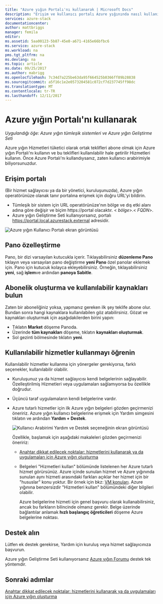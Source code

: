 ```yaml
---
title: "Azure yığın Portalı'nı kullanarak | Microsoft Docs"
description: "Erişim ve kullanıcı portalı Azure yığınında nasıl kullanılacağını öğrenin."
services: azure-stack
documentationcenter: 
author: mattbriggs
manager: femila
editor: 
ms.assetid: 5aa00123-5b87-45e0-a671-4165e66bfbc6
ms.service: azure-stack
ms.workload: na
pms.tgt_pltfrm: na
ms.devlang: na
ms.topic: article
ms.date: 09/25/2017
ms.author: mabrigg
ms.openlocfilehash: 7c34d7a225be63da95f664525b0366ff89b28838
ms.sourcegitcommit: a5f16c1e2e0573204581c072cf7d237745ff98dc
ms.translationtype: MT
ms.contentlocale: tr-TR
ms.lasthandoff: 12/11/2017
---
```

# <a name="using-the-azure-stack-portal"></a>Azure yığın Portalı'nı kullanarak

*Uygulandığı öğe: Azure yığın tümleşik sistemleri ve Azure yığın Geliştirme Seti*

Azure yığın Hizmetleri tüketici olarak ortak teklifleri abone olmak için Azure yığın Portalı'nı kullanın ve bu teklifleri kullanılabilir hale getirilir Hizmetleri kullanın. Önce Azure Portalı'nı kullandıysanız, zaten kullanıcı arabirimiyle biliyorsunuzdur.

## <a name="access-the-portal"></a>Erişim portalı

(Bir hizmet sağlayıcısı ya da bir yönetici, kuruluşunuzda), Azure yığın operatörünüze olanak tanır portalına erişmek için doğru URL'yi bildirin. 

- Tümleşik bir sistem için URL operatörünüze'nın bölge ve dış etki alanı adına göre değişir ve biçim https://portal olacaktır. &lt; *bölge*&gt;.&lt; *FQDN*&gt;.
- Azure yığın Geliştirme Seti kullanıyorsanız, portalı https://portal.local.azurestack.external adresidir.

![Azure yığın Kullanıcı Portalı ekran görüntüsü](media/azure-stack-use-portal/UserPortal.png)

## <a name="customize-the-dashboard"></a>Pano özelleştirme

Pano, bir dizi varsayılan kutucukla içerir. Tıklayabilirsiniz **düzenleme Pano** tıklayın veya varsayılan pano değiştirme **yeni Pano** özel panolar eklemek için. Pano için kutucuk kolayca ekleyebilirsiniz. Örneğin, tıklayabilirsiniz **yeni**, sağ **işlem**ve ardından **panoya Sabitle**.

## <a name="create-subscription-and-browse-available-resources"></a>Abonelik oluşturma ve kullanılabilir kaynakları bulun
 
Zaten bir aboneliğiniz yoksa, yapmanız gereken ilk şey teklife abone olur. Bundan sonra hangi kaynaklara kullanılabilen göz atabilirsiniz. Gözat ve kaynakları oluşturmak için aşağıdakilerden birini yapın:

- Tıklatın **Market** döşeme Panoda. 
- Üzerinde **tüm kaynakları** döşeme, tıklatın **kaynakları oluşturmak**.
- Sol gezinti bölmesinde tıklatın **yeni**.

## <a name="learn-how-to-use-available-services"></a>Kullanılabilir hizmetler kullanmayı öğrenin

Kullanılabilir hizmetler kullanma için yönergeler gerekiyorsa, farklı seçenekler, kullanılabilir olabilir.

- Kuruluşunuz ya da hizmet sağlayıcısı kendi belgelerinin sağlayabilir. Özelleştirilmiş Hizmetleri veya uygulamaları sağlamıyorsa bu özellikle doğrudur.
- Üçüncü taraf uygulamaların kendi belgelerine vardır.
- Azure tutarlı hizmetler için ilk Azure yığın belgeleri gözden geçirmenizi öneririz. Azure yığın kullanıcı belgelerine erişmek için Yardım simgesini tıklatın ve ardından **Yardım + Destek**.
 
    ![Kullanıcı Arabirimi Yardım ve Destek seçeneğinin ekran görüntüsü](media/azure-stack-use-portal/HelpAndSupport.png)

    Özellikle, başlamak için aşağıdaki makaleleri gözden geçirmenizi öneririz:

    - [Anahtar dikkat edilecek noktalar: hizmetlerini kullanarak ya da uygulamaları için Azure yığın oluşturma](azure-stack-considerations.md)
    - Belgeleri "Hizmetleri kullan" bölümünde listelenen her Azure tutarlı hizmet görürsünüz. Azure içinde sunulan hizmet ve Azure yığınında sunulan aynı hizmeti arasındaki farkları açıklar her hizmet için bir "hususlar" konu yoktur. Bir örnek için bkz: [VM konuları](azure-stack-vm-considerations.md). Azure yığınına benzersizdir "Hizmetleri kullan" bölümündeki diğer bilgileri olabilir. 
     
      Azure belgelerine hizmeti için genel başvuru olarak kullanabilirsiniz, ancak bu farkların bilincinde olmanız gerekir. Belge üzerinde bağlantılar anlamak **hızlı başlangıç öğreticileri** döşeme Azure belgelerine noktası.

## <a name="get-support"></a>Destek alın

Lütfen ek destek gerekirse, Yardım için kuruluş veya hizmet sağlayıcınıza başvurun. 

Azure yığın Geliştirme Seti kullanıyorsanız [Azure yığın Forumu](https://social.msdn.microsoft.com/Forums/azure/home?forum=azurestack) destek tek yöntemdir.

## <a name="next-steps"></a>Sonraki adımlar

[Anahtar dikkat edilecek noktalar: hizmetlerini kullanarak ya da uygulamaları için Azure yığın oluşturma](azure-stack-considerations.md)
